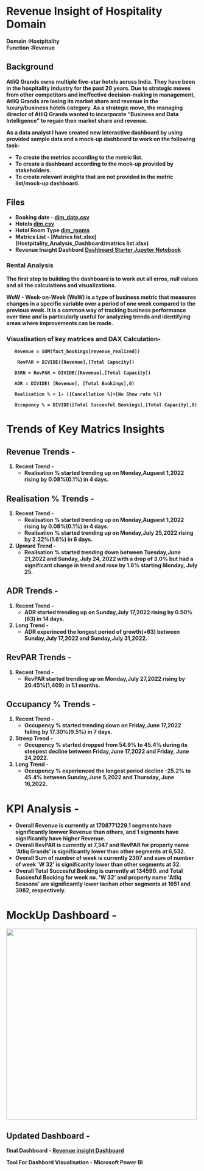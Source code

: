
# Revenue Insight of Hospitality Domain
<b>Domain :<b/>Hostpitality<br>
<b>Function :<b/>Revenue


## Background

AtliQ Grands owns multiple five-star hotels across India. They have been in the hospitality industry for the past 20 years. Due to strategic moves from other competitors and ineffective decision-making in management, AtliQ Grands are losing its market share and revenue in the luxury/business hotels category. As a strategic move, the managing director of AtliQ Grands wanted to incorporate “Business and Data Intelligence” to regain their market share and revenue.

As a data analyst I have created new interactive dashboard by using provided sample data and a mock-up dashboard to work on the following task-

* To create the metrics according to the metric list.
* To create a dashboard according to the mock-up provided by stakeholders.
* To create relevant insights that are not provided in the metric list/mock-up dashboard.

## Files

* Booking date - [dim_date.csv](Hostpitality_Analysis_Dashboard/dim_date.csv)
* Hotels [dim.csv](Hostpitality_Analysis_Dashboard/dim_hotels.csv) 
* Hotal Room Type [dim_rooms](Hostpitality_Analysis_Dashboard/dim_date.csv)
* Matrics List - [Matrics list.xlsx](Hostpitality_Analysis_Dashboard/matrics list.xlsx)
* Revenue Insight Dashbord [Dashboard Starter Jupyter Notebook](Hostpitality_Analysis_Dashboard/InsightReport.pdf)

### Rental Analysis

The first step to building the dashboard is to work out all erros, null values and all the calculations and visualizations.

WoW - Week-on-Week (WoW) is a type of business metric that measures changes in a specific variable over a period of one week compared to the previous week. It is a common way of tracking business performance over time and is particularly useful for analyzing trends and identifying areas where improvements can be made.

### Visualisation of key matrices and DAX Calculation- 

   
```
   Revenue = SUM(fact_bookings[revenue_realized])
```
```
    RevPAR = DIVIDE([Revenue],[Total Capacity])
```
```
   DSRN = RevPAR = DIVIDE([Revenue],[Total Capacity])
```
```
   ADR = DIVIDE( [Revenue], [Total Bookings],0)
```
```
   Realisation % = 1- ([Cancellation %]+[No Show rate %])
```
```
   Occupancy % = DIVIDE([Total Succesful Bookings],[Total Capacity],0)
```

# Trends of Key Matrics Insights

## Revenue Trends - 

1. Recent Trend -
      * Realisation % started trending up on Monday,Auguest 1,2022 rising by 0.08%(0.1%) in 4 days.

## Realisation % Trends -

1. Recent Trend -
      * Realisation % started trending up on Monday,Auguest 1,2022 rising by 0.08%(0.1%) in 4 days.
      * Realisation % started trending up on Monday,July 25,2022 rising by 2.22%(1.6%) in 6 days.
2. Upward Trend -
      * Realisation % started trending down between Tuesday,June 21,2022 and Sunday, July 24, 2022 with a drop of 3.0% but had a significant change in trend and rose by 1.6% starting Monday, July 25.


## ADR Trends - 

1. Recent Trend -
      * ADR started trending up on Sunday,July 17,2022 rising by 0.50%(63) in 14 days.
2. Long Trend -
      * ADR experinced the longest period of growth(+63) between Sunday,July 17,2022 and Sunday,July 31,2022.

## RevPAR Trends - 

1. Recent Trend -
      * RevPAR started trending up on Monday,July 27,2022 rising by 20.45%(1,409) in 1.1 months.
  
## Occupancy % Trends - 

1. Recent Trend -
      * Occupency % started trending down on Friday,June 17,2022 falling by 17.30%(9.5%) in 7 days.
2. Streep Trend -
      * Occupency % started dropped from 54.9% to 45.4% during its steepest decline between Friday,June 17,2022 and Friday, June 24,2022.
3. Long Trend -
      * Occupency % experienced the longest period decline -25.2% to 45.4% between Sunday,June 5,2022 and Thursday, June 16,2022.
  
# KPI Analysis - 

* Overall Revenue is currently at 1708771229.1 segments have significantly lowwer Revenue than others, and 1 sigments have significantly have  higher Revenue.
* Overall RevPAR is currently at 7,347 and RevPAR for property name 'Atliq Grands' is significantly lower than other segments at 6,532.
* Overall Sum of number of week is currently 2307 and sum of number of week 'W 32' is significanlty lower than other segments at 32.
* Overall Total Succesful Booking is currently at 134590. and Total Succesful Booking for week no. 'W 32' and property name 'Atliq Seasons' are significantly lower ta=han other segments at 1651 and 3982, respectively.
  
# MockUp Dashboard -
<img src="Hostpitality_Analysis_Dashboard/Mockup_Dashboard.png" height="500">

## Updated Dashboard -

final Dashboard - [Revenue insight Dashboard](https://app.powerbi.com/links/ugSfV8GChZ?ctid=c3261a2c-fdd4-42d9-aa75-3d2ff751da4c&pbi_source=linkShare)

Tool For Dashbord Visualisation - Microsoft Power BI



